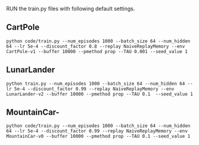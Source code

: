 


RUN the train.py files with following default settings.

## CartPole
```
python code/train.py --num_episodes 1000 --batch_size 64 --num_hidden 64 --lr 5e-4 --discount_factor 0.8 --replay NaiveReplayMemory --env CartPole-v1 --buffer 10000 --pmethod prop --TAU 0.001 --seed_value 1

```

## LunarLander

```
python train.py --num_episodes 1000 --batch_size 64 --num_hidden 64 --lr 5e-4 --discount_factor 0.99 --replay NaiveReplayMemory --env LunarLander-v2 --buffer 10000 --pmethod prop --TAU 0.1  --seed_value 1

```

## MountainCar-

```
python code/train.py --num_episodes 1000 --batch_size 64 --num_hidden 64 --lr 5e-4 --discount_factor 0.99 --replay NaiveReplayMemory --env MountainCar-v0 --buffer 10000 --pmethod prop --TAU 0.1 --seed_value 1

```
